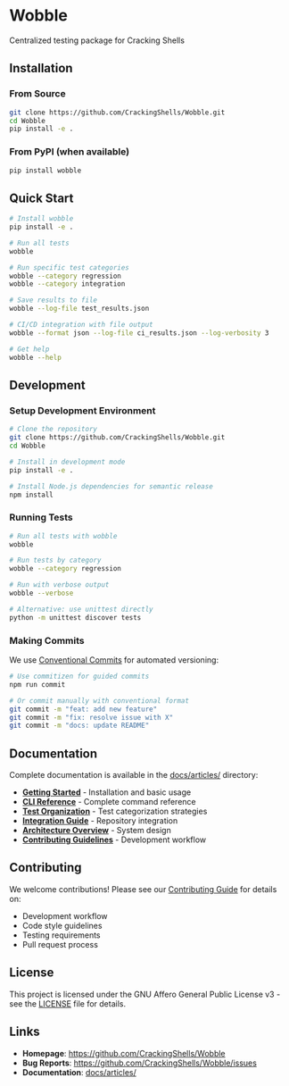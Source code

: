 # Wobble

Centralized testing package for Cracking Shells

## Installation

### From Source

```bash
git clone https://github.com/CrackingShells/Wobble.git
cd Wobble
pip install -e .
```

### From PyPI (when available)

```bash
pip install wobble
```

## Quick Start

```bash
# Install wobble
pip install -e .

# Run all tests
wobble

# Run specific test categories
wobble --category regression
wobble --category integration

# Save results to file
wobble --log-file test_results.json

# CI/CD integration with file output
wobble --format json --log-file ci_results.json --log-verbosity 3

# Get help
wobble --help
```

## Development

### Setup Development Environment

```bash
# Clone the repository
git clone https://github.com/CrackingShells/Wobble.git
cd Wobble

# Install in development mode
pip install -e .

# Install Node.js dependencies for semantic release
npm install
```

### Running Tests

```bash
# Run all tests with wobble
wobble

# Run tests by category
wobble --category regression

# Run with verbose output
wobble --verbose

# Alternative: use unittest directly
python -m unittest discover tests
```

### Making Commits

We use [Conventional Commits](https://www.conventionalcommits.org/) for automated versioning:

```bash
# Use commitizen for guided commits
npm run commit

# Or commit manually with conventional format
git commit -m "feat: add new feature"
git commit -m "fix: resolve issue with X"
git commit -m "docs: update README"
```

## Documentation

Complete documentation is available in the [docs/articles/](docs/articles/) directory:

- **[Getting Started](docs/articles/users/GettingStarted.md)** - Installation and basic usage
- **[CLI Reference](docs/articles/users/CLIReference.md)** - Complete command reference
- **[Test Organization](docs/articles/users/TestOrganization.md)** - Test categorization strategies
- **[Integration Guide](docs/articles/users/IntegrationGuide.md)** - Repository integration
- **[Architecture Overview](docs/articles/devs/architecture/Overview.md)** - System design
- **[Contributing Guidelines](docs/articles/devs/contribution_guidelines/Contributing.md)** - Development workflow

## Contributing

We welcome contributions! Please see our [Contributing Guide](docs/articles/devs/contribution_guidelines/Contributing.md) for details on:

- Development workflow
- Code style guidelines
- Testing requirements
- Pull request process

## License

This project is licensed under the GNU Affero General Public License v3 - see the [LICENSE](LICENSE) file for details.

## Links

- **Homepage**: https://github.com/CrackingShells/Wobble
- **Bug Reports**: https://github.com/CrackingShells/Wobble/issues
- **Documentation**: [docs/articles/](docs/articles/)
